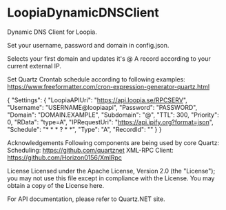 # LoopiaDynamicDNSClient
Dynamic DNS Client for Loopia.

Set your username, password and domain in config.json.

Selects your first domain and updates it's @ A record according to your current external IP.

Set Quartz Crontab schedule according to following examples: https://www.freeformatter.com/cron-expression-generator-quartz.html

{
  "Settings": {
    "LoopiaAPIUri": "https://api.loopia.se/RPCSERV",
    "Username": "USERNAME@loopiaapi",
    "Password": "PASSWORD",
    "Domain": "DOMAIN.EXAMPLE",
    "Subdomain": "@",
    "TTL": 300,
    "Priority": 0,
    "RData": "type=A",
    "IPRequestUri": "https://api.ipify.org?format=json",
    "Schedule": "* * * ? * *",
    "Type": "A",
    "RecordId":  "" 
  }
}

Acknowledgements
Following components are being used by core Quartz:
Scheduling:
https://github.com/quartznet
XML-RPC Client:
https://github.com/Horizon0156/XmlRpc

License
Licensed under the Apache License, Version 2.0 (the "License"); you may not use this file except in compliance with the License. You may obtain a copy of the License here.

For API documentation, please refer to Quartz.NET site.

